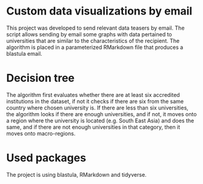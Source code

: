 # Custom data visualizations by email

This project was developed to send relevant data teasers by email. The script allows sending by email some graphs with data pertained to universities that are similar to the characteristics of the recipient.  The algorithm is placed in a parameterized RMarkdown file that produces a blastula email.

# Decision tree

The algorithm first evaluates whether there are at least six accredited institutions in the dataset, if not it checks if there are six from the same country where chosen university is. If there are less than six universities, the algorithm looks if there are enough universities, and if not, it moves onto a region where the university is located (e.g. South East Asia) and does the same, and if there are not enough universities in that category, then it moves onto macro-regions.

# Used packages

The project is using blastula, RMarkdown and tidyverse.
